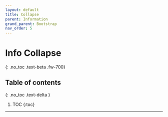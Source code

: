 ```yaml
---
layout: default
title: Collapse
parent: Information
grand_parent: Bootstrap
nav_order: 5
---
```


# Info Collapse
{: .no_toc .text-beta .fw-700}

## Table of contents
{: .no_toc .text-delta }

1. TOC
{:toc}

---
